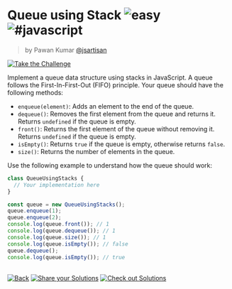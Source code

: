 <!--info-header-start--><h1>Queue using Stack <img src="https://img.shields.io/badge/-easy-7aad0c" alt="easy"/> <img src="https://img.shields.io/badge/-%23javascript-999" alt="#javascript"/></h1><blockquote><p>by Pawan Kumar <a href="https://github.com/jsartisan" target="_blank">@jsartisan</a></p></blockquote><p><a href="https://frontend-challenges.com/challenges/00104-easy-queue-using-stack" target="_blank"><img src="https://img.shields.io/badge/-Take%20the%20Challenge-0d99ff?logo=javascript&logoColor=white" alt="Take the Challenge"/></a> </p><!--info-header-end-->

Implement a queue data structure using stacks in JavaScript. A queue follows the First-In-First-Out (FIFO) principle. Your queue should have the following methods:

- `enqueue(element)`: Adds an element to the end of the queue.
- `dequeue()`: Removes the first element from the queue and returns it. Returns `undefined` if the queue is empty.
- `front()`: Returns the first element of the queue without removing it. Returns `undefined` if the queue is empty.
- `isEmpty()`: Returns `true` if the queue is empty, otherwise returns `false`.
- `size()`: Returns the number of elements in the queue.

Use the following example to understand how the queue should work:

```js index.js
class QueueUsingStacks {
  // Your implementation here
}

const queue = new QueueUsingStacks();
queue.enqueue(1);
queue.enqueue(2);
console.log(queue.front()); // 1
console.log(queue.dequeue()); // 1
console.log(queue.size()); // 1
console.log(queue.isEmpty()); // false
queue.dequeue();
console.log(queue.isEmpty()); // true
```


<!--info-footer-start--><br><a href="../../README.md" target="_blank"><img src="https://img.shields.io/badge/-Back-grey" alt="Back"/></a> <a href="https://github.com/jsartisan/frontend-challenges/issues/new?template=answer.md&labels=answer,104,undefined&title=104%20-%20Queue%20using%20Stack%20-%20undefined&body=" target="_blank"><img src="https://img.shields.io/badge/-Share%20your%20Solutions-teal" alt="Share your Solutions"/></a> <a href="https://github.com/jsartisan/frontend-challenges/issues?q=label%3A104+label%3Aanswer+sort%3Areactions-%2B1-desc" target="_blank"><img src="https://img.shields.io/badge/-Check%20out%20Solutions-de5a77?logo=awesome-lists&logoColor=white" alt="Check out Solutions"/></a> <!--info-footer-end-->